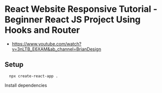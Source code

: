 # React Website Responsive Tutorial - Beginner React JS Project Using Hooks and Router
- https://www.youtube.com/watch?v=3nLTB_E6XAM&ab_channel=BrianDesign


## Setup
```
  npx create-react-app .
```
Install dependencies

```
```
